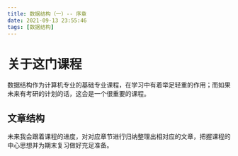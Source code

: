 ```yaml
---
title: 数据结构（一）-- 序章
date: 2021-09-13 23:55:46
tags: [数据结构]
---
```


# 关于这门课程
数据结构作为计算机专业的基础专业课程，在学习中有着举足轻重的作用；而如果未来有考研的计划的话，这会是一个很重要的课程。

<!--more-->

## 文章结构
未来我会跟着课程的进度，对对应章节进行归纳整理出相对应的文章，把握课程的中心思想并为期末复习做好充足准备。


